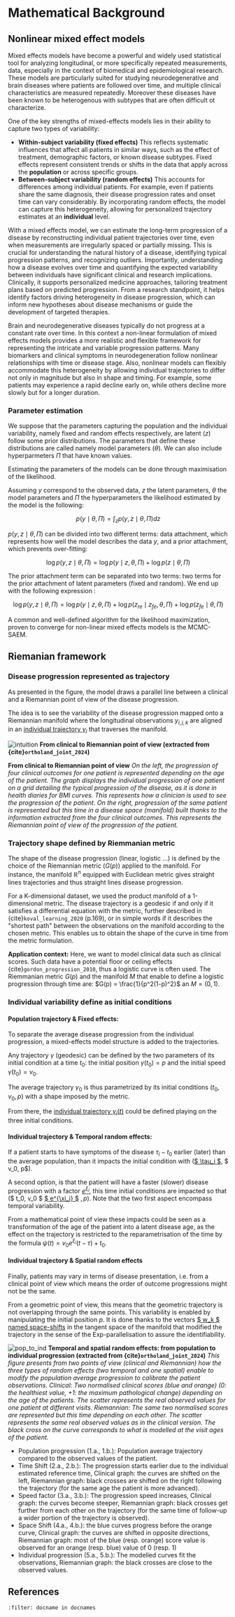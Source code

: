 # Mathematical Background

## Nonlinear mixed effect models

Mixed effects models have become a powerful and widely used statistical tool for analyzing longitudinal, or more specifically repeated measurements, data, especially in the context of biomedical and epidemiological research. These models are particularly suited for studying neurodegenerative and brain diseases where patients are followed over time, and multiple clinical characteristics are measured repeatedly. Moreover these diseases have been known to be heterogenous with subtypes that are often difficult ot characterize.

One of the key strengths of mixed-effects models lies in their ability to capture two types of variability:

- **Within-subject variability (fixed effects)**
    This reflects systematic influences that affect all patients in similar ways, such as the effect of treatment, demographic factors, or known disease subtypes. Fixed effects represent consistent trends or shifts in the data that apply across the **population** or across specific groups.
- **Between-subject variability (random effects)**
    This accounts for differences among individual patients. For example, even if patients share the same diagnosis, their disease progression rates and onset time can vary considerably. By incorporating random effects, the model can capture this heterogeneity, allowing for personalized trajectory estimates at an **individual** level.

With a mixed effects model, we can estimate the long-term progression of a disease by reconstructing individual patient trajectories over time, even when measurements are irregularly spaced or partially missing. This is crucial for understanding the natural history of a disease, identifying typical progression patterns, and recognizing outliers. Importantly, understanding how a disease evolves over time and quantifying the expected variability between individuals have significant clinical and research implications. Clinically, it supports personalized medicine approaches, tailoring treatment plans based on predicted progression. From a research standpoint, it helps identify factors driving heterogeneity in disease progression, which can inform new hypotheses about disease mechanisms or guide the development of targeted therapies.

Brain and neurodegenerative diseases typically do not progress at a constant rate over time. In this context a non-linear formulation of mixed effects models provides a more realistic and flexible framework for representing the intricate and variable progression patterns. Many biomarkers and clinical symptoms in neurodegeneration follow nonlinear relationships with time or disease stage. Also, nonlinear models can flexibly accommodate this heterogeneity by allowing individual trajectories to differ not only in magnitude but also in shape and timing. For example, some patients may experience a rapid decline early on, while others decline more slowly but for a longer duration.

### Parameter estimation

We suppose that the parameters capturing the population and the individual variability, namely fixed and random effects respectively, are latent ($z$) follow some prior distributions. The parameters that define these distributions are called namely model parameters ($\theta$). We can also include hyperparmeters $\Pi$ that have known values.

Estimating the parameters of the models can be done through maximisation of the likelihood.

Assuming $y$ correspond to the observed data, $z$ the latent parameters, $\theta$ the model parameters and $\Pi$ the hyperparameters the likelihood estimated by the model is the following:

$$
p(y \mid \theta, \Pi) = \int_{z} p(y, z \mid  \theta, \Pi) dz
$$

$p(y, z \mid  \theta, \Pi)$ can be divided into two different terms: data attachment, which represents how well the model describes the data $y$, and a prior attachment, which prevents over-fitting:

$$
\log p(y, z \mid  \theta ,\Pi) = \log {p(y \mid z, \theta, \Pi)} + \log p(z \mid \theta , \Pi )
$$

The prior attachment term can be separated into two terms: two terms for the prior attachment of latent parameters (fixed and random). We end up with the following expression : 

$$
\log p(y, z \mid \theta, \Pi) = \log {p(y \mid z, \theta, \Pi)} + \log p(z_{re} \mid z_{fe}, \theta, \Pi) +  \log p(z_{fe} \mid \theta, \Pi)
$$

A common and well-defined algorithm for the likelihood maximization, proven to converge for non-linear mixed effects models is the MCMC-SAEM.

## Riemanian framework

### Disease progression represented as trajectory

As presented in the figure, the model draws a parallel line between a clinical and a Riemannian point of view of the disease progression.

The idea is to see the variability of the disease progression mapped onto a Riemannian manifold where the longitudinal observations $y_{i,j,k}$  are aligned in an [individual trajectory $\gamma_i$](./notations.md#individual-trajectory) that traverses the manifold. 

![intuition](./_static/images/intuition.png)
__From clinical to Riemannian point of view (extracted from {cite}`ortholand_joint_2024`)__

__From clinical to Riemannian point of view__
_On the left, the progression of four clinical outcomes for one patient is represented depending on the age of the patient. The graph displays the individual progression of one patient on a grid detailing the typical progression of the disease, as it is done in health diaries for BMI curves. This represents how a clinician is used to see the progression of the patient. On the right, progression of the same patient is represented but this time in a disease space (manifold) built thanks to the information extracted from the four clinical outcomes. This represents the Riemannian point of view of the progression of the patient._

### Trajectory shape defined by Riemmanian metric

The shape of the disease progression (linear, logistic ...) is defined by the choice of the Riemannian metric ($G(p)$) applied to the manifold. For instance, the manifold $\mathbb{R}^n$ equipped with Euclidean metric gives straight lines trajectories and thus straight lines disease progression.

For a K-dimensional dataset, we used the product manifold of a 1-dimensional metric. The disease trajectory is a geodesic if and only if it satisfies a differential equation with the metric, further described in {cite}`koval_learning_2020` (p.169), or in simple words if it describes the "shortest path" between the observations on the manifold according to the chosen metric. This enables us to obtain the shape of the curve in time from the metric formulation.

__Application context:__ Here, we want to model clinical data such as clinical scores. Such data have a potential floor or ceiling effects {cite}`gordon_progression_2010`, thus a logistic curve is often used. The Riemmanian metric $G(p)$ and the manifold $M$ that enable to define a logistic progression through time are: $G(p) = \frac{1}{p^2(1-p)^2}$ an $M = (0, 1)$.

### Individual variability define as initial conditions

#### Population trajectory & Fixed effects:

To separate the average disease progression from the individual progression, a mixed-effects model structure is added to the trajectories.

Any trajectory $\gamma$ (geodesic) can be defined by the two parameters of its initial condition at a time $t_0$: the initial position $\gamma(t_0) = p$ and the initial speed $\dot{\gamma}(t_0) = v_0$.

The average trajectory  $\gamma_0$ is thus parametrized by its initial conditions ($t_0, v_0, p$) with a shape imposed by the metric.

From there, the [individual trajectory $\gamma_i(t)$](./notations.md#individual-trajectory) could be defined playing on the three initial conditions.

#### Individual trajectory & Temporal random effects:

If a patient starts to have symptoms of the disease $\tau_i - t_0$ earlier (later) than the average population, than it impacts the initial condition with ([$ \tau_i $](./notations.md#estimated-reference-time), $ v_0, p$).

A second option, is that the patient will have a faster (slower) disease progression with a factor [$e^{\xi_i}$](./notations.md#individual-speed-factor), this time initial conditions are impacted so that ($ t_0, v_0 $ [$ e^{\xi_i} $](./notations.md#individual-speed-factor) $, p$). Note that the two first aspect encompass temporal variability.

From a mathematical point of view these impacts could be seen as a transformation of the age of the patient into a latent disease age, as the effect on the trajectory is restricted to the reparametrisation of the time by the formula $\psi(t) = v_0 e^{\xi_i} (t -\tau) + t_0$. 

#### Individual trajectory & Spatial random effects

Finally, patients may vary in terms of disease presentation, i.e. from a clinical point of view which means the order of outcome progressions might not be the same.

From a geometric point of view, this means that the geometric trajectory is not overlapping through the same points. This variability is enabled by manipulating the initial position $p$. It is done thanks to the vectors [$ w_k $ named space-shifts](./notations.md#space-shift) in the tangent space of the manifold that modified the trajectory in the sense of the Exp-parallelisation to assure the identifiability.

![pop_to_ind](./_static/images/pop_to_ind.png)
__Temporal and spatial random effects: from population to individual progression (extracted from {cite}`ortholand_joint_2024`)__
_This figure presents from two points of view (clinical and Riemannian) how the three types of random effects (two temporal and one spatial) enable to modify the population average progression to calibrate the patient observations. Clinical: Two normalised clinical scores (blue and orange) (0: the healthiest value, +1: the maximum pathological change) depending on the age of the patients. The scatter represents the real observed values for one patient at different visits. Riemannian: The same two normalised scores are represented but this time depending on each other. The scatter represents the same real observed values as in the clinical version. The black cross on the curve corresponds to what is modelled at the visit ages of the patient._
- Population progression (1.a., 1.b.): Population average trajectory compared to the observed values of the patient. 
- Time Shift (2.a., 2.b.): The progression starts earlier due to the individual estimated reference time, Clinical graph: the curves are shifted on the left, Riemannian graph: black crosses are shifted on the right following the trajectory (for the same age the patient is more advanced).
- Speed factor (3.a., 3.b.): The progression speed increases, Clinical graph: the curves become steeper, Riemannian graph: black crosses get further from each other on the trajectory (for the same time of follow-up a wider portion of the trajectory is observed).
- Space Shift (4.a., 4.b.): the blue curves progress before the orange curve, Clinical graph: the curves are shifted in opposite directions, Riemannian graph: most of the blue (resp. orange) score value is observed for an orange (resp. blue) value of 0 (resp. 1)
- Individual progression (5.a., 5.b.): The modelled curves fit the observations, Riemannian graph: the black crosses are close to the observed values.

## References

```{bibliography}
:filter: docname in docnames
```